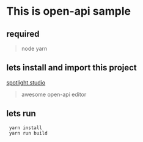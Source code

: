 # This is open-api sample


## required

> node
> yarn

## lets install and import this project

[spotlight studio](https://stoplight.io/studio/)

> awesome open-api editor

## lets run

```
 yarn install
 yarn run build
 ```

